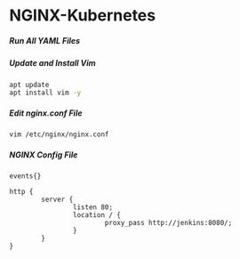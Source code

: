 # NGINX-Kubernetes
##### Run All YAML Files

##### Update and Install Vim
``` bash
apt update
apt install vim -y
```
##### Edit nginx.conf File
``` bash
vim /etc/nginx/nginx.conf
```
##### NGINX Config File
```
events{}

http {
        server {
                listen 80;
                location / {
                        proxy_pass http://jenkins:8080/;
                }
        }
}
```
